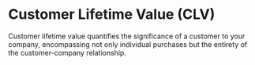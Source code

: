 # Customer Lifetime Value (CLV)

Customer lifetime value quantifies the significance of a customer to your company, encompassing not only individual purchases but the entirety of the customer-company relationship.
